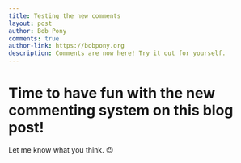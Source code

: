 ```yaml
---
title: Testing the new comments
layout: post
author: Bob Pony
comments: true
author-link: https://bobpony.org
description: Comments are now here! Try it out for yourself.
---
```

# Time to have fun with the new commenting system on this blog post!
Let me know what you think. :wink:
